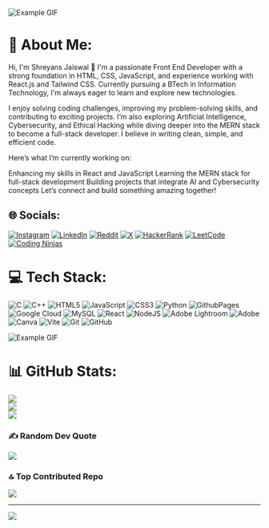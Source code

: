 <img src="https://user-images.githubusercontent.com/74038190/221352995-5ac18bdf-1a19-4f99-bbb6-77559b220470.gif" alt="Example GIF">

# 💫 About Me:
Hi, I'm Shreyans Jaiswal 👋
I'm a passionate Front End Developer with a strong foundation in HTML, CSS, JavaScript, and experience working with React.js and Tailwind CSS. Currently pursuing a BTech in Information Technology, I'm always eager to learn and explore new technologies.

I enjoy solving coding challenges, improving my problem-solving skills, and contributing to exciting projects. I’m also exploring Artificial Intelligence, Cybersecurity, and Ethical Hacking while diving deeper into the MERN stack to become a full-stack developer. I believe in writing clean, simple, and efficient code.

Here’s what I’m currently working on:

Enhancing my skills in React and JavaScript
Learning the MERN stack for full-stack development
Building projects that integrate AI and Cybersecurity concepts
Let’s connect and build something amazing together!






## 🌐 Socials:
[![Instagram](https://img.shields.io/badge/Instagram-%23E4405F.svg?logo=Instagram&logoColor=white)](https://instagram.com//shreyans.704/) [![LinkedIn](https://img.shields.io/badge/LinkedIn-%230077B5.svg?logo=linkedin&logoColor=white)](https://linkedin.com/in/shreyans-jaiswal-894160294/) [![Reddit](https://img.shields.io/badge/Reddit-%23FF4500.svg?logo=Reddit&logoColor=white)](https://reddit.com/user/StreetAdventurous214/) [![X](https://img.shields.io/badge/X-black.svg?logo=X&logoColor=white)](https://x.com/@ShreyansJaiswa5) [![HackerRank](https://img.shields.io/badge/HackerRank-%232EC866.svg?logo=HackerRank&logoColor=white)](https://www.hackerrank.com/shreyansj_it_23) [![LeetCode](https://img.shields.io/badge/LeetCode-%23FFA116.svg?logo=LeetCode&logoColor=white)](https://leetcode.com/Hacker_704/) [![Coding Ninjas](https://img.shields.io/badge/Coding%20Ninjas-FF6D00?logo=CodingNinjas&logoColor=white)](https://www.codingninjas.com/codestudio/profile/GoDhAcKeR)




# 💻 Tech Stack:
![C](https://img.shields.io/badge/c-%2300599C.svg?style=for-the-badge&logo=c&logoColor=white) ![C++](https://img.shields.io/badge/c++-%2300599C.svg?style=for-the-badge&logo=c%2B%2B&logoColor=white) ![HTML5](https://img.shields.io/badge/html5-%23E34F26.svg?style=for-the-badge&logo=html5&logoColor=white) ![JavaScript](https://img.shields.io/badge/javascript-%23323330.svg?style=for-the-badge&logo=javascript&logoColor=%23F7DF1E) ![CSS3](https://img.shields.io/badge/css3-%231572B6.svg?style=for-the-badge&logo=css3&logoColor=white) ![Python](https://img.shields.io/badge/python-3670A0?style=for-the-badge&logo=python&logoColor=ffdd54) ![GithubPages](https://img.shields.io/badge/github%20pages-121013?style=for-the-badge&logo=github&logoColor=white) ![Google Cloud](https://img.shields.io/badge/GoogleCloud-%234285F4.svg?style=for-the-badge&logo=google-cloud&logoColor=white) ![MySQL](https://img.shields.io/badge/mysql-4479A1.svg?style=for-the-badge&logo=mysql&logoColor=white) ![React](https://img.shields.io/badge/react-%2320232a.svg?style=for-the-badge&logo=react&logoColor=%2361DAFB) ![NodeJS](https://img.shields.io/badge/node.js-6DA55F?style=for-the-badge&logo=node.js&logoColor=white) ![Adobe Lightroom](https://img.shields.io/badge/Adobe%20Lightroom-31A8FF.svg?style=for-the-badge&logo=Adobe%20Lightroom&logoColor=white) ![Adobe](https://img.shields.io/badge/adobe-%23FF0000.svg?style=for-the-badge&logo=adobe&logoColor=white) ![Canva](https://img.shields.io/badge/Canva-%2300C4CC.svg?style=for-the-badge&logo=Canva&logoColor=white) ![Vite](https://img.shields.io/badge/vite-%23646CFF.svg?style=for-the-badge&logo=vite&logoColor=white) ![Git](https://img.shields.io/badge/git-%23F05033.svg?style=for-the-badge&logo=git&logoColor=white) ![GitHub](https://img.shields.io/badge/github-%23121011.svg?style=for-the-badge&logo=github&logoColor=white)

<img src="https://user-images.githubusercontent.com/74038190/212750147-854a394f-fee9-4080-9770-78a4b7ece53f.gif" alt="Example GIF">


# 📊 GitHub Stats:
![](https://github-readme-stats.vercel.app/api?username=Shreyans-704&theme=tokyonight&hide_border=false&include_all_commits=true&count_private=true)<br/>
![](https://github-readme-streak-stats.herokuapp.com/?user=Shreyans-704&theme=tokyonight&hide_border=false)<br/>
![](https://github-readme-stats.vercel.app/api/top-langs/?username=Shreyans-704&theme=tokyonight&hide_border=false&include_all_commits=true&count_private=true&layout=compact)

### ✍️ Random Dev Quote
![](https://quotes-github-readme.vercel.app/api?type=horizontal&theme=radical)

### 🔝 Top Contributed Repo
![](https://github-contributor-stats.vercel.app/api?username=Shreyans-704&limit=5&theme=dark&combine_all_yearly_contributions=true)

---
[![](https://visitcount.itsvg.in/api?id=Shreyans-704&icon=5&color=8)](https://visitcount.itsvg.in)

<!-- Proudly created with GPRM ( https://gprm.itsvg.in ) -->
